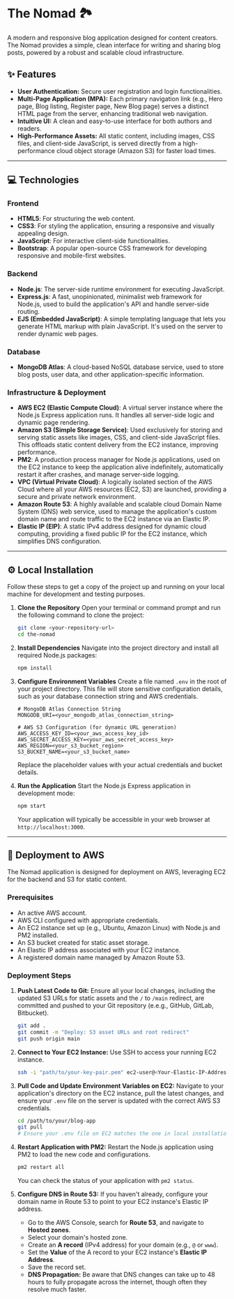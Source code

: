 # The Nomad 🏞️

A modern and responsive blog application designed for content creators. The Nomad provides a simple, clean interface for writing and sharing blog posts, powered by a robust and scalable cloud infrastructure.

## ✨ Features

* **User Authentication:** Secure user registration and login functionalities.
* **Multi-Page Application (MPA):** Each primary navigation link (e.g., Hero page, Blog listing, Register page, New Blog page) serves a distinct HTML page from the server, enhancing traditional web navigation.
* **Intuitive UI:** A clean and easy-to-use interface for both authors and readers.
* **High-Performance Assets:** All static content, including images, CSS files, and client-side JavaScript, is served directly from a high-performance cloud object storage (Amazon S3) for faster load times.

---

## 💻 Technologies

### Frontend
* **HTML5**: For structuring the web content.
* **CSS3**: For styling the application, ensuring a responsive and visually appealing design.
* **JavaScript**: For interactive client-side functionalities.
* **Bootstrap**: A popular open-source CSS framework for developing responsive and mobile-first websites.

### Backend
* **Node.js**: The server-side runtime environment for executing JavaScript.
* **Express.js**: A fast, unopinionated, minimalist web framework for Node.js, used to build the application's API and handle server-side routing.
* **EJS (Embedded JavaScript)**: A simple templating language that lets you generate HTML markup with plain JavaScript. It's used on the server to render dynamic web pages.

### Database
* **MongoDB Atlas**: A cloud-based NoSQL database service, used to store blog posts, user data, and other application-specific information.

### Infrastructure & Deployment
* **AWS EC2 (Elastic Compute Cloud)**: A virtual server instance where the Node.js Express application runs. It handles all server-side logic and dynamic page rendering.
* **Amazon S3 (Simple Storage Service)**: Used exclusively for storing and serving static assets like images, CSS, and client-side JavaScript files. This offloads static content delivery from the EC2 instance, improving performance.
* **PM2**: A production process manager for Node.js applications, used on the EC2 instance to keep the application alive indefinitely, automatically restart it after crashes, and manage server-side logging.
* **VPC (Virtual Private Cloud)**: A logically isolated section of the AWS Cloud where all your AWS resources (EC2, S3) are launched, providing a secure and private network environment.
* **Amazon Route 53**: A highly available and scalable cloud Domain Name System (DNS) web service, used to manage the application's custom domain name and route traffic to the EC2 instance via an Elastic IP.
* **Elastic IP (EIP)**: A static IPv4 address designed for dynamic cloud computing, providing a fixed public IP for the EC2 instance, which simplifies DNS configuration.

---

## ⚙️ Local Installation

Follow these steps to get a copy of the project up and running on your local machine for development and testing purposes.

1.  **Clone the Repository**
    Open your terminal or command prompt and run the following command to clone the project:
    ```bash
    git clone <your-repository-url>
    cd the-nomad
    ```

2.  **Install Dependencies**
    Navigate into the project directory and install all required Node.js packages:
    ```bash
    npm install
    ```

3.  **Configure Environment Variables**
    Create a file named `.env` in the root of your project directory. This file will store sensitive configuration details, such as your database connection string and AWS credentials.
    ```
    # MongoDB Atlas Connection String
    MONGODB_URI=<your_mongodb_atlas_connection_string>

    # AWS S3 Configuration (for dynamic URL generation)
    AWS_ACCESS_KEY_ID=<your_aws_access_key_id>
    AWS_SECRET_ACCESS_KEY=<your_aws_secret_access_key>
    AWS_REGION=<your_s3_bucket_region>
    S3_BUCKET_NAME=<your_s3_bucket_name>
    ```
    Replace the placeholder values with your actual credentials and bucket details.

4.  **Run the Application**
    Start the Node.js Express application in development mode:
    ```bash
    npm start
    ```
    Your application will typically be accessible in your web browser at `http://localhost:3000`.

---

## 🚀 Deployment to AWS

The Nomad application is designed for deployment on AWS, leveraging EC2 for the backend and S3 for static content.

### Prerequisites
* An active AWS account.
* AWS CLI configured with appropriate credentials.
* An EC2 instance set up (e.g., Ubuntu, Amazon Linux) with Node.js and PM2 installed.
* An S3 bucket created for static asset storage.
* An Elastic IP address associated with your EC2 instance.
* A registered domain name managed by Amazon Route 53.

### Deployment Steps

1.  **Push Latest Code to Git:**
    Ensure all your local changes, including the updated S3 URLs for static assets and the `/` to `/main` redirect, are committed and pushed to your Git repository (e.e.g., GitHub, GitLab, Bitbucket).
    ```bash
    git add .
    git commit -m "Deploy: S3 asset URLs and root redirect"
    git push origin main
    ```

2.  **Connect to Your EC2 Instance:**
    Use SSH to access your running EC2 instance.
    ```bash
    ssh -i "path/to/your-key-pair.pem" ec2-user@<Your-Elastic-IP-Address>
    ```

3.  **Pull Code and Update Environment Variables on EC2:**
    Navigate to your application's directory on the EC2 instance, pull the latest changes, and ensure your `.env` file on the server is updated with the correct AWS S3 credentials.
    ```bash
    cd /path/to/your/blog-app
    git pull
    # Ensure your .env file on EC2 matches the one in local installation with S3 details
    ```

4.  **Restart Application with PM2:**
    Restart the Node.js application using PM2 to load the new code and configurations.
    ```bash
    pm2 restart all
    ```
    You can check the status of your application with `pm2 status`.

5.  **Configure DNS in Route 53:**
    If you haven't already, configure your domain name in Route 53 to point to your EC2 instance's Elastic IP address.
    * Go to the AWS Console, search for **Route 53**, and navigate to **Hosted zones**.
    * Select your domain's hosted zone.
    * Create an **A record** (IPv4 address) for your domain (e.g., `@` or `www`).
    * Set the **Value** of the A record to your EC2 instance's **Elastic IP Address**.
    * Save the record set.
    * **DNS Propagation:** Be aware that DNS changes can take up to 48 hours to fully propagate across the internet, though often they resolve much faster.
